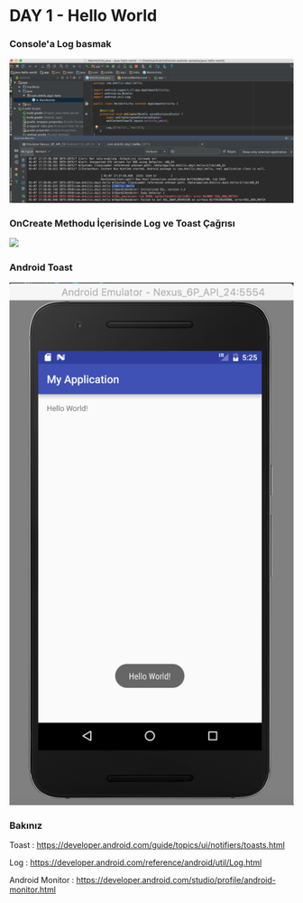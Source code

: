 # DAY 1 - Hello World

### Console'a Log basmak

![](screenshots/ss_log.png)

### OnCreate Methodu İçerisinde Log ve Toast Çağrısı

![](<img src="screenshots/ss_toast.png" width="48">)

### Android Toast

![](screenshots/ss_toast_emulator.png)

### Bakınız
Toast : https://developer.android.com/guide/topics/ui/notifiers/toasts.html

Log : https://developer.android.com/reference/android/util/Log.html

Android Monitor : https://developer.android.com/studio/profile/android-monitor.html
